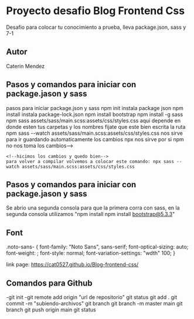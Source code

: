 # Proyecto desafio Blog Frontend Css

Desafio para colocar tu conocimiento a prueba, lleva package.json, sass y 7-1 

## Autor

Caterin Mendez 

## Pasos y comandos para iniciar con package.jason y sass

pasos para iniciar package.json y sass
    npm init instala package json
    npm install instala package-lock.json
    npm install bootstrap
    npm install -g sass 
    npm sass assets/sass/main.scss:assets/css/styles.css aqui depende en donde esten tus carpetas y los nombres fijate que este bien escrita la ruta
    npm sass --watch assets/sass/main.scss:assets/css/styles.css nos sirve para ir guardando automaticamente los cambios
    npx nos sirve por si npm no nos toma los cambios-->

    <!--hicimos los cambios y quedo bien-->
    para volver a compilar volvemos a colocar este comando: npx sass --watch assets/sass/main.scss:assets/css/styles.css
    
## Pasos y comandos para iniciar con package.jason y sass

Se abrio una segunda consola para que la primera corra con sass, en la segunda consola utilizamos "npm install npm install bootstrap@5.3.3"

## Font

.noto-sans-<uniquifier> {
  font-family: "Noto Sans", sans-serif;
  font-optical-sizing: auto;
  font-weight: <weight>;
  font-style: normal;
  font-variation-settings:
    "wdth" 100;
}

link page: https://cat0527.github.io/Blog-frontend-css/

## Comandos para Github

-git init
-git remote add origin "url de repositorio"
git status
git add .
git commit -m "subiendo-archivos"
git branch
git branch -m master main
git branch 
git push origin main 
git status

<!-- Luego de esos pasos git pull que trae nuestros archivos de la nube y luego hacemos un git push origin main>

